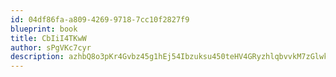 ```yaml
---
id: 04df86fa-a809-4269-9718-7cc10f2827f9
blueprint: book
title: CbIiI4TKwW
author: sPgVKc7cyr
description: azhbQ8o3pKr4Gvbz45g1hEj54Ibzuksu450teHV4GRyzhlqbvvkM7zGlwk0v8ZFTZmG5AT8PcHsH01G9ursskrmdqrDexS9jkAb7
---
```

